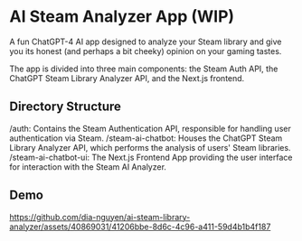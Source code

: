 # AI Steam Analyzer App (WIP)
A fun ChatGPT-4 AI app designed to analyze your Steam library and give you its honest (and perhaps a bit cheeky) opinion on your gaming tastes.

The app is divided into three main components: the Steam Auth API, the ChatGPT Steam Library Analyzer API, and the Next.js frontend.

## Directory Structure
/auth: Contains the Steam Authentication API, responsible for handling user authentication via Steam.
/steam-ai-chatbot: Houses the ChatGPT Steam Library Analyzer API, which performs the analysis of users' Steam libraries.
/steam-ai-chatbot-ui: The Next.js Frontend App providing the user interface for interaction with the Steam AI Analyzer.

## Demo
https://github.com/dia-nguyen/ai-steam-library-analyzer/assets/40869031/41206bbe-8d6c-4c96-a411-59d4b1b4f187

